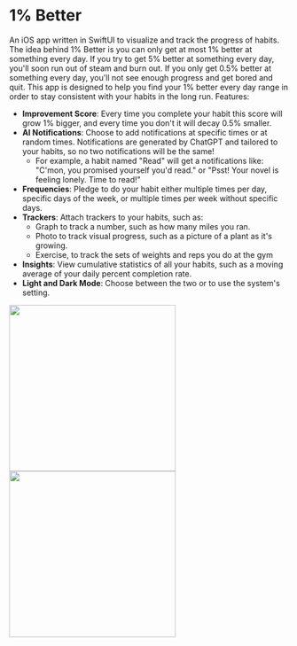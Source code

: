 # 1% Better
An iOS app written in SwiftUI to visualize and track the progress of habits. The idea behind 1% Better is you can only get at most 1% better at something every day. If you try to get 5% better at something every day, you'll soon run out of steam and burn out. If you only get 0.5% better at something every day, you'll not see enough progress and get bored and quit. This app is designed to help you find your 1% better every day range in order to stay consistent with your habits in the long run.
Features:
- **Improvement Score**: Every time you complete your habit this score will grow 1% bigger, and every time you don't it will decay 0.5% smaller.
- **AI Notifications**: Choose to add notifications at specific times or at random times. Notifications are generated by ChatGPT and tailored to your habits, so no two notifications will be the same!
  - For example, a habit named "Read" will get a notifications like: "C'mon, you promised yourself you'd read." or "Psst! Your novel is feeling lonely. Time to read!"
- **Frequencies**: Pledge to do your habit either multiple times per day, specific days of the week, or multiple times per week without specific days.
- **Trackers**: Attach trackers to your habits, such as:
  - Graph to track a number, such as how many miles you ran.
  - Photo to track visual progress, such as a picture of a plant as it's growing.
  - Exercise, to track the sets of weights and reps you do at the gym
- **Insights**: View cumulative statistics of all your habits, such as a moving average of your daily percent completion rate.
- **Light and Dark Mode**: Choose between the two or to use the system's setting.

<img src="https://github.com/cook-jeremy/one-percent-better/assets/12803067/acc15ea1-5af0-4ca1-a86e-243c7b342737.png" width="300">

<img src="https://github.com/cook-jeremy/one-percent-better/assets/12803067/fb40afe8-3fad-42d2-996f-be61271e3cbe.png" width="300">

